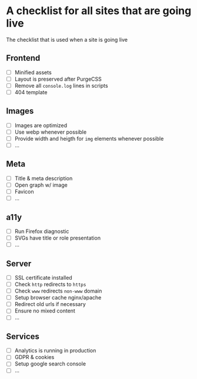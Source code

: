 # A checklist for all sites that are going live
The checklist that is used when a site is going live

## Frontend
- [ ] Minified assets
- [ ] Layout is preserved after PurgeCSS 
- [ ] Remove all `console.log` lines in scripts
- [ ] 404 template

## Images
- [ ] Images are optimized
- [ ] Use webp whenever possible
- [ ] Provide width and heigth for `img` elements whenever possible
- [ ] ...

## Meta
- [ ] Title & meta description
- [ ] Open graph w/ image
- [ ] Favicon
- [ ] ...

## a11y
- [ ] Run Firefox diagnostic
- [ ] SVGs have title or role presentation
- [ ] ...

## Server
- [ ] SSL certificate installed
- [ ] Check `http` redirects to `https`
- [ ] Check `www` redirects `non-www` domain
- [ ] Setup browser cache nginx/apache
- [ ] Redirect old urls if necessary
- [ ] Ensure no mixed content
- [ ] ...

## Services
- [ ] Analytics is running in production
- [ ] GDPR & cookies
- [ ] Setup google search console
- [ ] ...
